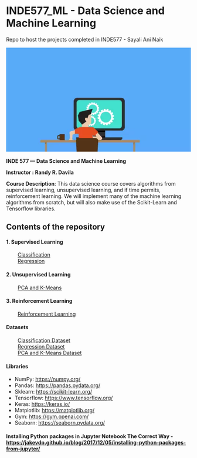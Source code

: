 # INDE577_ML - Data Science and Machine Learning
Repo to host the projects completed in INDE577 - Sayali Ani Naik

![Alt Text](/images/AshamedWeightyDachshund.webp)

**INDE 577 — Data Science and Machine Learning**

**Instructor : Randy R. Davila**

**Course Description**: This data science course covers algorithms from supervised learning, unsupervised learning, and if time permits, reinforcement learning. We will implement many of the machine learning algorithms from scratch, but will also make use of the Scikit-Learn and Tensorflow libraries.

## Contents of the repository

#### 1. Supervised Learning

&nbsp;&nbsp;&nbsp;&nbsp;&nbsp;&nbsp;&nbsp;&nbsp;[Classification](./1.%20Supervised%20Learning/Classification)</br>
&nbsp;&nbsp;&nbsp;&nbsp;&nbsp;&nbsp;&nbsp;&nbsp;[Regression](./1.%20Supervised%20Learning/Regression)</br>

#### 2. Unsupervised Learning
&nbsp;&nbsp;&nbsp;&nbsp;&nbsp;&nbsp;&nbsp;&nbsp;[PCA and K-Means](./2.%20Unsupervised%20Learning)</br>

#### 3. Reinforcement Learning
&nbsp;&nbsp;&nbsp;&nbsp;&nbsp;&nbsp;&nbsp;&nbsp;[Reinforcement Learning](./3.%20Reinforcement%20Learning)</br>

#### Datasets

&nbsp;&nbsp;&nbsp;&nbsp;&nbsp;&nbsp;&nbsp;&nbsp;[Classification Dataset](./datasets/classification)</br>
&nbsp;&nbsp;&nbsp;&nbsp;&nbsp;&nbsp;&nbsp;&nbsp;[Regression Dataset](./datasets/regression)</br>
&nbsp;&nbsp;&nbsp;&nbsp;&nbsp;&nbsp;&nbsp;&nbsp;[PCA and K-Means Dataset](./datasets/Unsupervised)</br>

#### Libraries 

- NumPy:  https://numpy.org/</br>
- Pandas: https://pandas.pydata.org/</br>
- Sklearn: https://scikit-learn.org/</br>
- Tensorflow: https://www.tensorflow.org/</br>
- Keras: https://keras.io/</br>
- Matplotlib: https://matplotlib.org/</br>
- Gym: https://gym.openai.com/</br>
- Seaborn: https://seaborn.pydata.org/</br>

#### Installing Python packages in Jupyter Notebook **The Correct Way** - https://jakevdp.github.io/blog/2017/12/05/installing-python-packages-from-jupyter/
